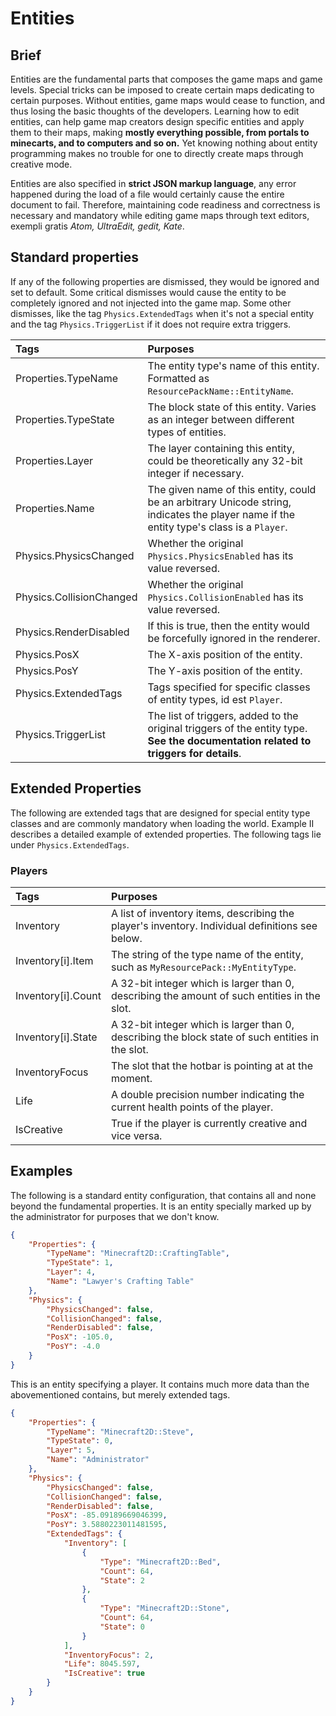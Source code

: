 
# Entities

## Brief

Entities are the fundamental parts that composes the game maps and game levels.
Special tricks can be imposed to create certain maps dedicating to certain
purposes. Without entities, game maps would cease to function, and thus losing
the basic thoughts of the developers. Learning how to edit entities, can help
game map creators design specific entities and apply them to their maps, making
**mostly everything possible, from portals to minecarts, and to computers and
so on.** Yet knowing nothing about entity programming makes no trouble for one
to directly create maps through creative mode.

Entities are also specified in **strict JSON markup language**, any error happened
during the load of a file would certainly cause the entire document to fail.
Therefore, maintaining code readiness and correctness is necessary and mandatory
while editing game maps through text editors, exempli gratis *Atom, UltraEdit,
gedit, Kate*.

## Standard properties

If any of the following properties are dismissed, they would be ignored and set
to default. Some critical dismisses would cause the entity to be completely
ignored and not injected into the game map. Some other dismisses, like
the tag ```Physics.ExtendedTags``` when it's not a special entity and the
tag ```Physics.TriggerList``` if it does not require extra triggers.

| Tags                     | Purposes                                                                                                                                     |
| :----------------------- | :------------------------------------------------------------------------------------------------------------------------------------------- |
| Properties.TypeName      | The entity type's name of this entity. Formatted as ```ResourcePackName::EntityName```.                                                      |
| Properties.TypeState     | The block state of this entity. Varies as an integer between different types of entities.                                                    |
| Properties.Layer         | The layer containing this entity, could be theoretically any 32-bit integer if necessary.                                                    |
| Properties.Name          | The given name of this entity, could be an arbitrary Unicode string, indicates the player name if the entity type's class is a ```Player```. |
| Physics.PhysicsChanged   | Whether the original ```Physics.PhysicsEnabled``` has its value reversed.                                                                    |
| Physics.CollisionChanged | Whether the original ```Physics.CollisionEnabled``` has its value reversed.                                                                  |
| Physics.RenderDisabled   | If this is true, then the entity would be forcefully ignored in the renderer.                                                                |
| Physics.PosX             | The X-axis position of the entity.                                                                                                           |
| Physics.PosY             | The Y-axis position of the entity.                                                                                                           |
| Physics.ExtendedTags     | Tags specified for specific classes of entity types, id est ```Player```.                                                                    |
| Physics.TriggerList      | The list of triggers, added to the original triggers of the entity type. **See the documentation related to triggers for details**.          |

## Extended Properties

The following are extended tags that are designed for special entity type classes
and are commonly mandatory when loading the world. Example II describes a detailed
example of extended properties. The following tags lie under ```Physics.ExtendedTags```.

### Players

| Tags               | Purposes                                                                                          |
| :----------------- | :------------------------------------------------------------------------------------------------ |
| Inventory          | A list of inventory items, describing the player's inventory. Individual definitions see below.   |
| Inventory[i].Item  | The string of the type name of the entity, such as ```MyResourcePack::MyEntityType```.            |
| Inventory[i].Count | A 32-bit integer which is larger than 0, describing the amount of such entities in the slot.      |
| Inventory[i].State | A 32-bit integer which is larger than 0, describing the block state of such entities in the slot. |
| InventoryFocus     | The slot that the hotbar is pointing at at the moment.                                            |
| Life               | A double precision number indicating the current health points of the player.                     |
| IsCreative         | True if the player is currently creative and vice versa.                                          |

## Examples

The following is a standard entity configuration, that contains all and none
beyond the fundamental properties. It is an entity specially marked up by the
administrator for purposes that we don't know.

```JSON
{
    "Properties": {
        "TypeName": "Minecraft2D::CraftingTable",
        "TypeState": 1,
        "Layer": 4,
        "Name": "Lawyer's Crafting Table"
    },
    "Physics": {
        "PhysicsChanged": false,
        "CollisionChanged": false,
        "RenderDisabled": false,
        "PosX": -105.0,
        "PosY": -4.0
    }
}
```

This is an entity specifying a player. It contains much more data than the
abovementioned contains, but merely extended tags.

```JSON
{
    "Properties": {
        "TypeName": "Minecraft2D::Steve",
        "TypeState": 0,
        "Layer": 5,
        "Name": "Administrator"
    },
    "Physics": {
        "PhysicsChanged": false,
        "CollisionChanged": false,
        "RenderDisabled": false,
        "PosX": -85.09189669046399,
        "PosY": 3.5880223011481595,
        "ExtendedTags": {
            "Inventory": [
                {
                    "Type": "Minecraft2D::Bed",
                    "Count": 64,
                    "State": 2
                },
                {
                    "Type": "Minecraft2D::Stone",
                    "Count": 64,
                    "State": 0
                }
            ],
            "InventoryFocus": 2,
            "Life": 8045.597,
            "IsCreative": true
        }
    }
}
```
